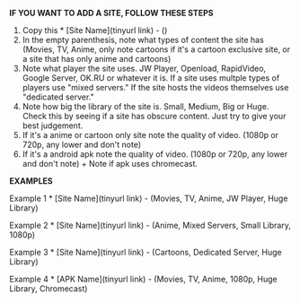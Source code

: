 **IF YOU WANT TO ADD A SITE, FOLLOW THESE STEPS**

1. Copy this * [Site Name](tinyurl link) - ()
2. In the empty parenthesis, note what types of content the site has (Movies, TV, Anime, only note cartoons if it's a cartoon exclusive site, or a site that has only anime and cartoons) 
3. Note what player the site uses. JW Player, Openload, RapidVideo, Google Server, OK.RU or whatever it is. If a site uses multple types of players use "mixed servers." If the site hosts the videos themselves use "dedicated server." 
4. Note how big the library of the site is. Small, Medium, Big or Huge. Check this by seeing if a site has obscure content. Just try to give your best judgement. 
5. If it's a anime or cartoon only site note the quality of video. (1080p or 720p, any lower and don't note)
6. If it's a android apk note the quality of video. (1080p or 720p, any lower and don't note) + Note if apk uses chromecast.

**EXAMPLES**

Example 1 * [Site Name](tinyurl link) - (Movies, TV, Anime, JW Player, Huge Library)

Example 2 * [Site Name](tinyurl link) - (Anime, Mixed Servers, Small Library, 1080p)

Example 3 * [Site Name](tinyurl link) - (Cartoons, Dedicated Server, Huge Library)

Example 4 * [APK Name](tinyurl link) - (Movies, TV, Anime, 1080p, Huge Library, Chromecast)






